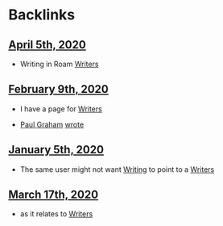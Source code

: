 
# Backlinks
## [April 5th, 2020](<April 5th, 2020.md>)
- Writing in Roam [Writers](<Writers.md>)

## [February 9th, 2020](<February 9th, 2020.md>)
-  I have a page for [Writers](<Writers.md>)

- [Paul Graham](<Paul Graham.md>) [wrote]([Writers](<Writers.md>))

## [January 5th, 2020](<January 5th, 2020.md>)
- The same user might not want [Writing](<Writing.md>) to point to a [Writers](<Writers.md>)

## [March 17th, 2020](<March 17th, 2020.md>)
- as it relates to [Writers](<Writers.md>)

